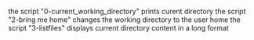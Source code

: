 the script "0-current_working_directory" prints curent directory
the script "2-bring me home" changes the working directory to the user home
the script "3-listfiles" displays current directory content in a long format

